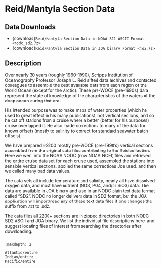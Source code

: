 # Reid/Mantyla Section Data

## Data Downloads

* {download}`Reid/Mantyla Section Data in NOAA SD2 ASCII Format <nodc_sd2.7z>`
* {download}`Reid/Mantyla Section Data in JOA binary Format <joa.7z>`

## Description
Over nearly 30 years (roughly 1960-1990), Scripps Institution of Oceanography Professor Joseph L. Reid sifted data archives and contacted colleagues to assemble the best available data from each region of the World Ocean (except for the Arctic). These pre-WOCE (pre-1990s) data represent the state of knowledge of the characteristics of the waters of the deep ocean during that era.

His intended purpose was to make maps of water properties (which he used to great effect in his many publications), not vertical sections, and so he cut off stations from a cruise where a better (better for his purposes) cruise overlapped it. He also made corrections to many of the data for known offsets (mostly to salinity to correct for standard seawater batch offsets).

We have prepared ≈2200 mostly pre-WOCE (pre-1990’s) vertical sections assembled from the original data files contributing to the Reid collection. Here we went into the NOAA NODC (now NOAA NCEI) files and retrieved the entire cruise data set for each cruise used, assembled the stations into sensible vertical sections, applied the same corrections Joe used, and then we culled many bad data values. 

The data sets all include temperature and salinity, nearly all have dissolved oxygen data, and most have nutrient (NO3, PO4, and/or SiO3) data. The data are available in JOA binary and also in an NODC plain text data format called “SD2”. NODC no longer delivers data in SD2 format, but the JOA application will import/read any of these text data files if one changes the suffix from .txt to .sd2.

The data files all 2200+ sections are in zipped directories in both NODC SD2 ASCII and JOA binary. We list the individual file descriptions here, and suggest locating files of interest from searching the directories after downloading.

```{note} The oxygen and nutrient data in the Reid data collection are in volume units (numerically only ≈2.6% adjustment for nutrients but a factor of ≈45x for dissolved oxygen). To convert from O2 in ml/l to O2 in μmol/kg multiply by 44.660 and divide by density in CGS. [There is a small issue regarding what density to use, but it gets buried in the decimal place weeds. It is best to use sigma-0, i.e. (1000 + sigma0)/1000 in CGS.] To convert from nutrients in μmol/l to μmol/kg divide by density in CGS. Use sigma-0 for the nutrient conversion. See the document [O2 in volume units to O2 in mass units](../../outreach/projects/o2.md) in the JOA Suite (URL: https://joa.ucsd.edu; see Outreach --> Projects & Methods) for instructions on how to use JOA to convert oxygen and nutrient data from volume units to mass units, required for direct comparisons with data from cruises where those parameters are expressed in mass units (most cruises since 1990).
```

```{toctree}
:maxdepth: 2

Atlantic/entire
Indian/entire
Pacific/entire
```